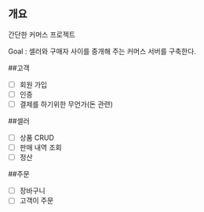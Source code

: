 ## 개요
간단한 커머스 프로젝트

Goal : 셀러와 구매자 사이를 중개해 주는 커머스 서버를 구축한다.

##고객
- [ ] 회원 가입
- [ ] 인증
- [ ] 결제를 하기위한 무언가(돈 관련)

##셀러
- [ ] 상품 CRUD
- [ ] 판매 내역 조회
- [ ] 정산

##주문
- [ ] 장바구니
- [ ] 고객이 주문

